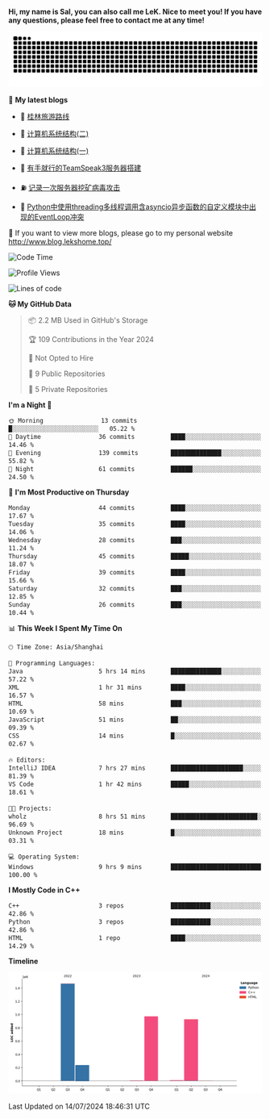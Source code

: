 **Hi, my name is Sal, you can also call me LeK. Nice to meet you! If you have any questions, please feel free to contact me at any time!**

![snake](https://raw.githubusercontent.com/LeKZzzz/LeKZzzz/output/github-contribution-grid-snake.svg)


👀 **My latest blogs**
<!-- BLOG-POST-LIST:START -->
- 🫣 [桂林旅游路线](http://www.blog.lekshome.top/2024/04/28/gui-lin-lu-you-lu-xian/) 

- 🧐 [计算机系统结构&lpar;二&rpar;](http://www.blog.lekshome.top/2024/04/21/ji-suan-ji-xi-tong-jie-gou-er/) 

- 🤖 [计算机系统结构&lpar;一&rpar;](http://www.blog.lekshome.top/2024/04/07/ji-suan-ji-xi-tong-jie-gou-yi/) 

- 📝 [有手就行的TeamSpeak3服务器搭建](http://www.blog.lekshome.top/2024/03/08/teamspeak3-fu-wu-qi-da-jian/) 

- ⛽️ [记录一次服务器挖矿病毒攻击](http://www.blog.lekshome.top/2024/03/08/ji-lu-yi-ci-fu-wu-qi-wa-kuang-bing-du-gong-ji/) 

- 🦣 [Python中使用threading多线程调用含asyncio异步函数的自定义模块中出现的EventLoop冲突](http://www.blog.lekshome.top/2024/03/07/python-zhong-shi-yong-threading-duo-xian-cheng-diao-yong-han-asyncio-yi-bu-han-shu-de-zi-ding-yi-mo-kuai-zhong-chu-xian-de-eventloop-chong-tu/) 
<!-- BLOG-POST-LIST:END -->

🥰 If you want to view more blogs, please go to my personal website http://www.blog.lekshome.top/


<!--START_SECTION:waka-->
![Code Time](http://img.shields.io/badge/Code%20Time-280%20hrs%2054%20mins-blue)

![Profile Views](http://img.shields.io/badge/Profile%20Views-0-blue)

![Lines of code](https://img.shields.io/badge/From%20Hello%20World%20I%27ve%20Written-3.6%20million%20lines%20of%20code-blue)

**🐱 My GitHub Data** 

> 📦 2.2 MB Used in GitHub's Storage 
 > 
> 🏆 109 Contributions in the Year 2024
 > 
> 🚫 Not Opted to Hire
 > 
> 📜 9 Public Repositories 
 > 
> 🔑 5 Private Repositories 
 > 
**I'm a Night 🦉** 

```text
🌞 Morning                13 commits          █░░░░░░░░░░░░░░░░░░░░░░░░   05.22 % 
🌆 Daytime                36 commits          ████░░░░░░░░░░░░░░░░░░░░░   14.46 % 
🌃 Evening                139 commits         ██████████████░░░░░░░░░░░   55.82 % 
🌙 Night                  61 commits          ██████░░░░░░░░░░░░░░░░░░░   24.50 % 
```
📅 **I'm Most Productive on Thursday** 

```text
Monday                   44 commits          ████░░░░░░░░░░░░░░░░░░░░░   17.67 % 
Tuesday                  35 commits          ████░░░░░░░░░░░░░░░░░░░░░   14.06 % 
Wednesday                28 commits          ███░░░░░░░░░░░░░░░░░░░░░░   11.24 % 
Thursday                 45 commits          █████░░░░░░░░░░░░░░░░░░░░   18.07 % 
Friday                   39 commits          ████░░░░░░░░░░░░░░░░░░░░░   15.66 % 
Saturday                 32 commits          ███░░░░░░░░░░░░░░░░░░░░░░   12.85 % 
Sunday                   26 commits          ███░░░░░░░░░░░░░░░░░░░░░░   10.44 % 
```


📊 **This Week I Spent My Time On** 

```text
🕑︎ Time Zone: Asia/Shanghai

💬 Programming Languages: 
Java                     5 hrs 14 mins       ██████████████░░░░░░░░░░░   57.22 % 
XML                      1 hr 31 mins        ████░░░░░░░░░░░░░░░░░░░░░   16.57 % 
HTML                     58 mins             ███░░░░░░░░░░░░░░░░░░░░░░   10.69 % 
JavaScript               51 mins             ██░░░░░░░░░░░░░░░░░░░░░░░   09.39 % 
CSS                      14 mins             █░░░░░░░░░░░░░░░░░░░░░░░░   02.67 % 

🔥 Editors: 
IntelliJ IDEA            7 hrs 27 mins       ████████████████████░░░░░   81.39 % 
VS Code                  1 hr 42 mins        █████░░░░░░░░░░░░░░░░░░░░   18.61 % 

🐱‍💻 Projects: 
wholz                    8 hrs 51 mins       ████████████████████████░   96.69 % 
Unknown Project          18 mins             █░░░░░░░░░░░░░░░░░░░░░░░░   03.31 % 

💻 Operating System: 
Windows                  9 hrs 9 mins        █████████████████████████   100.00 % 
```

**I Mostly Code in C++** 

```text
C++                      3 repos             ███████████░░░░░░░░░░░░░░   42.86 % 
Python                   3 repos             ███████████░░░░░░░░░░░░░░   42.86 % 
HTML                     1 repo              ████░░░░░░░░░░░░░░░░░░░░░   14.29 % 
```



**Timeline**

![Lines of Code chart](https://raw.githubusercontent.com/LeKZzzz/LeKZzzz/master/assets/bar_graph.png)


 Last Updated on 14/07/2024 18:46:31 UTC
<!--END_SECTION:waka-->
